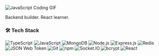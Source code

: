 
![JavaScript Coding GIF](https://media.giphy.com/media/Lny6Rw04nsOOc/giphy.gif)



Backend builder.
React learner.


### 🛠️ Tech Stack


![TypeScript](https://img.shields.io/badge/-TypeScript-007ACC?style=for-the-badge&logo=typescript&logoColor=white)
![JavaScript](https://img.shields.io/badge/-JavaScript-F7DF1E?style=for-the-badge&logo=javascript&logoColor=black)
![MongoDB](https://img.shields.io/badge/-MongoDB-47A248?style=for-the-badge&logo=mongodb&logoColor=white)
![Node.js](https://img.shields.io/badge/-Node.js-339933?style=for-the-badge&logo=node.js&logoColor=white)
![Express.js](https://img.shields.io/badge/-Express.js-000000?style=for-the-badge&logo=express&logoColor=white)
![Redis](https://img.shields.io/badge/-Redis-DC382D?style=for-the-badge&logo=redis&logoColor=white)
![JSON Web Token](https://img.shields.io/badge/-JWT-000000?style=for-the-badge&logo=json-web-token&logoColor=white)
![Git](https://img.shields.io/badge/Git-F05032?style=for-the-badge&logo=git&logoColor=white)
![npm](https://img.shields.io/badge/-npm-CB3837?style=for-the-badge&logo=npm&logoColor=white)
![Socket.IO](https://img.shields.io/badge/-Socket.IO-010101?style=for-the-badge&logo=socket.io&logoColor=white)
![bcrypt](https://img.shields.io/badge/-bcrypt-9F3F00?style=for-the-badge&logo=openssl&logoColor=white)
![React](https://img.shields.io/badge/-React-20232A?style=for-the-badge&logo=react&logoColor=61DAFB)
